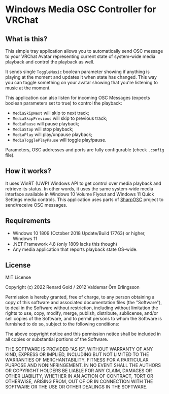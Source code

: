 ﻿# Windows Media OSC Controller for VRChat

## What is this?
This simple tray application allows you to automatically send OSC message to your VRChat Avatar representing current state of system-wide media playback and control the playback as well.

It sends single `ToggleMusic` boolean parameter showing if anything is playing at the moment and updates it when state has changed. 
This way you can toggle something on your avatar showing that you're listening to music at the moment.

This application can also listen for incoming OSC Messages (expects boolean parameters set to true) to control the playback:
- `MediaSkipNext` will skip to next track;
- `MediaSkipPrevious` will skip to previous track;
- `MediaPause` will pause playback;
- `MediaStop` will stop playback;
- `MediaPlay` will play/unpause playback;
- `MediaTogglePlayPause` will toggle play/pause.

Parameters, OSC addresses and ports are fully configurable (check `.config` file).

## How it works?
It uses WinRT (UWP) Windows API to get control over media playback and retrieve its status.
In other words, it uses the same system-wide media interface available in Windows 10 Volume Flyout and Windows 11 Quick Settings media controls. 
This application uses parts of [SharpOSC](https://github.com/ValdemarOrn/SharpOSC) project to send/receive OSC messages.

## Requirements 
- Windows 10 1809 (October 2018 Update/Build 17763) or higher, Windows 11
- .NET Framework 4.8 (only 1809 lacks this though)
- Any media application that reports playback state OS-wide.

## License

MIT License

Copyright (c) 2022 Renard Gold / 2012 Valdemar Örn Erlingsson

Permission is hereby granted, free of charge, to any person obtaining a copy
of this software and associated documentation files (the "Software"), to deal
in the Software without restriction, including without limitation the rights
to use, copy, modify, merge, publish, distribute, sublicense, and/or sell
copies of the Software, and to permit persons to whom the Software is
furnished to do so, subject to the following conditions:

The above copyright notice and this permission notice shall be included in all
copies or substantial portions of the Software.

THE SOFTWARE IS PROVIDED "AS IS", WITHOUT WARRANTY OF ANY KIND, EXPRESS OR
IMPLIED, INCLUDING BUT NOT LIMITED TO THE WARRANTIES OF MERCHANTABILITY,
FITNESS FOR A PARTICULAR PURPOSE AND NONINFRINGEMENT. IN NO EVENT SHALL THE
AUTHORS OR COPYRIGHT HOLDERS BE LIABLE FOR ANY CLAIM, DAMAGES OR OTHER
LIABILITY, WHETHER IN AN ACTION OF CONTRACT, TORT OR OTHERWISE, ARISING FROM,
OUT OF OR IN CONNECTION WITH THE SOFTWARE OR THE USE OR OTHER DEALINGS IN THE
SOFTWARE.